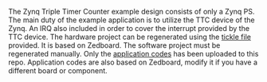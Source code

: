 The Zynq Triple Timer Counter example design consists of only a Zynq PS.
The main duty of the example application is to utilize the TTC device of the Zynq. An IRQ also included in order to cover the interrupt provided by the TTC device.
The hardware project can be regenerated using the [tickle file](https://github.com/CaglayanDokme/EmbeddedSystemExamples/blob/main/ZynqTripleTimerCounter/HwProject/ZynqTripleTimerCounter.tcl) provided. It is based on Zedboard.
The software project must be regenerated manually. Only the [application codes](https://github.com/CaglayanDokme/EmbeddedSystemExamples/blob/main/ZynqTripleTimerCounter/SwProject/ZynqTtcMain.cpp) has been uploaded to this repo.
Application codes are also based on Zedboard, modify it if you have a different board or component.
